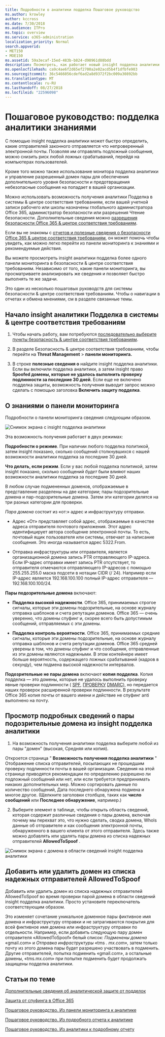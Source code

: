 ```yaml
---
title: Подробности о аналитики подделка Пошаговое руководство
ms.author: krowley
author: kccross
ms.date: 7/30/2018
ms.audience: ITPro
ms.topic: overview
ms.service: o365-administration
localization_priority: Normal
search.appverid:
- MET150
- MOE150
ms.assetid: 59a3ecaf-15ed-483b-b824-d98961d88bdd
description: Посмотреть, как работает новый insight подделка аналитики.
ms.openlocfilehash: ca9c4ae6f2d65ef2700a2e02acd5b4f1dfbfe903
ms.sourcegitcommit: 36c5466056cdef6ad2a8d9372f2bc009a30892bb
ms.translationtype: MT
ms.contentlocale: ru-RU
ms.lasthandoff: 08/27/2018
ms.locfileid: "22596098"
---
```

# <a name="walkthrough-spoof-intelligence-insight"></a>Пошаговое руководство: подделка аналитики знаниями

С помощью insight подделка аналитики может быстро определить, какие отправителей законного отправляется что непроверенный электронной почты. Позволяя им отправлять подложный сообщения, можно снизить риск любой ложных срабатываний, перейдя на компьютерах пользователей.
  
Кроме того можно также использование монитора подделка аналитики и управление разрешенный домен пары для обеспечения дополнительного уровня безопасности и предотвращения небезопасные сообщения на попадает в вашей организации.
  
Можно использовать возможность получения аналитики Подделка в системы &amp; центре соответствия требованиям, если вашей учетной записи рабочего или школы назначены глобального администратора Office 365, администратор безопасности или разрешения Чтение безопасности. Дополнительные сведения можно [разрешения безопасности Office 365 &amp; центре соответствия требованиям](permissions-in-the-security-and-compliance-center.md).
  
Если вы не знакомы с [отчетов и полезные сведения о безопасности Office 365 &amp; центре соответствия требованиям](reports-and-insights-in-security-and-compliance.md), он может помочь чтобы увидеть, как можно легко перейти из панели мониторинга к знаниями и рекомендуемые действия.
  
Вы можете просмотреть insight аналитики подделка более одного панели мониторинга в безопасности &amp; центре соответствия требованиям. Независимо от того, какие панели мониторинга, вы просматриваете анализировать же сведения и позволяет быстро выполнять те же задачи.
  
Это один из несколько пошаговых руководств для системы безопасности &amp; центре соответствия требованиям. Чтобы о навигации в отчетах и обмена мнениями, см в разделе связанные темы.
  
## <a name="getting-to-the-spoof-intelligence-insight-in-the-security-amp-compliance-center"></a>Начало insight аналитики Подделка в системы &amp; центре соответствия требованиям

1. Чтобы начать работу, вам потребуются [последовательно выберите пункты безопасность &amp; центре соответствия требованиям](go-to-the-securitycompliance-center.md).
    
2. В разделе Безопасность &amp; центре соответствия требованиям, чтобы перейти на **Threat Management** \> **панели мониторинга.**
    
3. В строке **полезные сведения о** найдите insight подделка аналитики. Если вы включили подделка аналитики, а затем insight право **Spoofed домены, которые не удалось выполнить проверку подлинности за последние 30 дней**. Если еще не включено подделка защиты, возможность получения выводит запрос можно сделать с помощью заголовка **Включить защиту подделка**. 
    
## <a name="about-the-insight-on-the-dashboard"></a>О знаниями о панели мониторинга

Подробности о панели мониторинга сведения следующим образом.
  
![Снимок экрана с insight подделка аналитики](media/28aeabac-c1a1-4d16-9fbe-14996f742a9a.png)
  
Эта возможность получения работает в двух режимах:
  
 **Подробности о режиме**. При наличии любого подделка политикой, затем insight показано, сколько сообщений столкнувшихся с нашей возможности аналитики подделка за последние 30 дней. 
  
 **Что делать, если режим**. Если у вас любой подделка политикой, затем insight показано, сколько сообщений *будет* были влияют наших возможности аналитики подделка за последние 30 дней. 
  
В любом случае подмененных доменов, отображаемые в представление разделены на две категории; пары подозрительные домена и пар-подозрительные домена. Затем эти категории делятся на три разных категории для проверки. 
  
*Пара домена* состоит из «от:» адрес и инфраструктуру отправки. 
  
- Адрес «От» представляет собой адрес, отображаемые в качестве адреса отправителя почтового приложения. Этот адрес идентифицирует автора сообщение электронной почты. То есть, почтовый ящик пользователя или системы, отвечает за написание сообщения. Это иногда называется адрес 5322.From.
    
- Отправка инфраструктуры или отправителя, является организационной домена запись PTR отправляющего IP-адреса. Если IP-адрес отправки имеет запись PTR отсутствует, то отправителя отмечаются отправляющего IP-адресов с помощью 255.255.255.0 маска подсети в нотации CIDR (/ 24). Например если IP-адрес является 192.168.100.100 полный IP-адрес отправителя — 192.168.100.100/24.
    
 **Пары подозрительные домена** включают: 
  
- **Подделка высокой надежности**. Office 365, принимаемых строгое сигналы, которые эти домены подозрительные, на основе журналу отправка шаблонов и счета репутации доменов. Office 365 — очень уверенно, что домены спуфинг и, скорее всего быть допустимым сообщений, отправляемых с эти домены. 
    
- **Подделка контроль вероятности**. Office 365, принимаемых средние сигналы, которые эти домены подозрительные, на основе журналу отправка шаблонов и счета репутации доменов. Office 365 средней уверены в том, что домены спуфинг и что сообщения, отправленные из эти домены являются надежными. В этом контейнере имеет больше вероятность, содержащего ложных срабатываний (кадров в секунду), чем подмена высокой надежности интервалов. 
    
 **Подозрительные не пары домена** включают **копия подделка**. Копия подделка — это домены, которые не удалось выполнить проверку явные проверки подлинности ( [SPF](https://docs.microsoft.com/office365/SecurityCompliance/how-office-365-uses-spf-to-prevent-spoofing), [ПРОВЕРКУ](https://docs.microsoft.com/office365/SecurityCompliance/use-dkim-to-validate-outbound-email) [DMARC](https://docs.microsoft.com/office365/SecurityCompliance/use-dmarc-to-validate-email)), но передается наших проверок расширенной проверки подлинности. В результате Office 365 копия почты от вашего имени и действие не спуфинг anti выполнено на почту. 
  
## <a name="view-detailed-information-about-suspicious-domain-pairs-from-the-spoof-intelligence-insight"></a>Просмотр подробных сведений о пары подозрительные домена из insight подделка аналитики

1. На возможность получения аналитики подделка выберите любой из пары "домен" (высокая, Средняя или копия).
  
Откроется страница " **Возможность получения подделка аналитики** " Отображение списка отправителей, посылающих не прошедшим проверку подлинности почты в вашей организации. Сведения на этой странице приводятся рекомендации по определению разрешено ли подложный сообщений или нет, или если требуется предпринимать никаких дополнительных мер. Можно сортировать данные по количество сообщений, Дата последнего обнаружена подмена и многое другое. (Щелкните заголовки столбцов, таких как **число сообщений** или **Последнее обнаружение**, например.) 
    
2. Выберите элемент в таблице, чтобы открыть область сведений, которая содержит различные сведения о пары домена, включая почему мы перехват это, что нужно сделать, сводка домена, WhoIs данные об отправителе и как сообщения электронной почты, обнаруженного в вашего клиента от этого отправителя. Здесь также можно добавлять или удалять пары домена из списка надежных отправителей **AllowedToSpoof** . 
  
![Снимок экрана с домена в области сведений insight подделка аналитики](media/03ad3e6e-2010-4e8e-b92e-accc8bbebb79.png)
  
## <a name="add-or-remove-a-domain-from-the-allowedtospoof-safe-sender-list"></a>Добавить или удалить домен из списка надежных отправителей AllowedToSpoof

Добавить или удалить домен из списка надежных отправителей AllowedToSpoof во время проверки парой домена в области сведений insight подделка аналитики. Просто установите переключатель соответствующим образом.
  
Это изменяет сочетание уникальное доменное пары фиктивное имя домена и инфраструктуру отправки и не затрагиваются покрытия для всей фиктивное имя домена или инфраструктуру отправки по отдельности. Например, если добавить следующую пару домен отправителя «AllowedToSpoof» белый список: *Подменены домена* «gmail.com» и *Отправка инфраструктуры* «tms *. mx.com»,* затем только почту из этого домена пары будет разрешено участвовать в подменить. Другие отправителей, попытка подменить «gmail.com», а остальные домены, «tms.mx.com» при попытке подменить будет продолжать защищены подделка аналитики. 
  
## <a name="related-topics"></a>Статьи по теме

[Дополнительные сведения об аналитической защите от подделок](learn-about-spoof-intelligence.md)
  
[Защита от спуфинга в Office 365](anti-spoofing-protection.md)
  
[Пошаговое руководство. Из панели мониторинга к аналитике](from-a-dashboard-to-an-insight.md)
  
[Пошаговое руководство. Из подробного отчета к аналитике](from-a-detailed-report-to-an-insight.md)
  
[Пошаговое руководство. Из аналитики к подробному отчету](from-an-insight-to-a-detailed-report.md)
  

